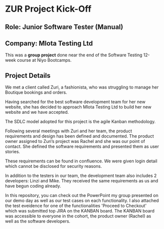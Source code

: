 # ZUR Project Kick-Off

## Role: Junior Software Tester (Manual)

## Company: Mlota Testing Ltd

This was a **group project** done near the end of the Software Testing 12-week course at Niyo Bootcamps. 

## Project Details
We met a client called Zuri, a fashionista, who was struggling to manage her Boutique bookings and orders.

Having searched for the best software development team for her new website, she has decided to approach Mlota Testing Ltd to build her new website and we have accepted.

The SDLC model adopted for this project is the agile Kanban methodology.

Following several meetings with Zuri and her team, the product requirements and design has been defined and documented. The product owner assigned to Zuri’s project was Rachel and she was our point of contact. She defined the software requirements and presented them as user stories. 

These requirements can be found in confluence. We were given login detail which cannot be disclosed for security reasons.

In addition to the testers in our team, the development team also includes 2 developers: Linzi and Mike. They received the same requirements as us and have begun coding already.

In this repository, you can check out the PowerPoint my group presented on our demo day as well as our test cases on each functionality. I also attached the test eveidence for one of the functionalities 'Proceed to Checkout' which was submitted top JIRA on the KANBAN board. The KANBAN board was accessible to everyone in the cohort, the product owner (Rachel) as well as the software developers. 
